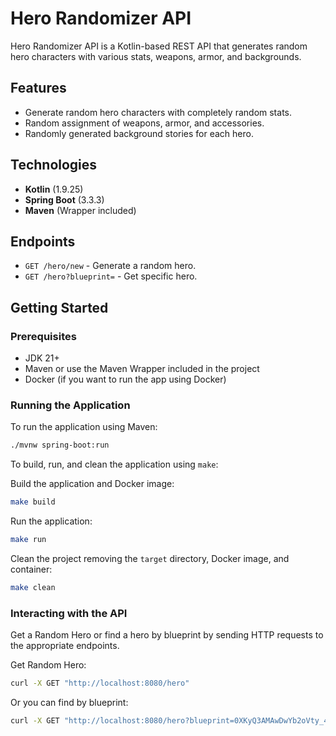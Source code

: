 # Hero Randomizer API

Hero Randomizer API is a Kotlin-based REST API that generates random hero characters with various stats, weapons, armor, and backgrounds.

## Features

- Generate random hero characters with completely random stats.
- Random assignment of weapons, armor, and accessories.
- Randomly generated background stories for each hero.

## Technologies

- **Kotlin** (1.9.25)
- **Spring Boot** (3.3.3)
- **Maven** (Wrapper included)

## Endpoints
- `GET /hero/new` - Generate a random hero.
- `GET /hero?blueprint=` - Get specific hero.

## Getting Started

### Prerequisites

- JDK 21+
- Maven or use the Maven Wrapper included in the project
- Docker (if you want to run the app using Docker)

### Running the Application

To run the application using Maven:
```bash
./mvnw spring-boot:run
```

To build, run, and clean the application using `make`:

Build the application and Docker image:
```bash
make build
```

Run the application:
```bash
make run
```

Clean the project removing the `target` directory, Docker image, and container:
```bash
make clean
```
### Interacting with the API

Get a Random Hero or find a hero by blueprint by sending HTTP requests to the appropriate endpoints.

Get Random Hero:
```bash
curl -X GET "http://localhost:8080/hero"
```

Or you can find by blueprint:
```bash
curl -X GET "http://localhost:8080/hero?blueprint=0XKyQ3AMAwDwYb2oVty_43FiQ0EemgIMgqTRYgzlNNNOhr0YjY6sBoaUyYpJVnDKNGUnKINF2xwtvKV7F3iL-xkYQ_vV8tP_9mtHthlwk-Q"
```
